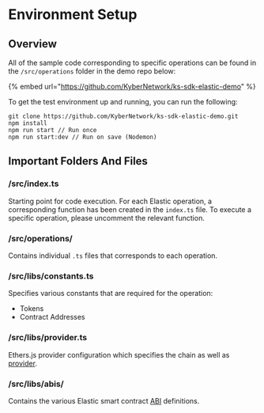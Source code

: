 # Environment Setup

## Overview

All of the sample code corresponding to specific operations can be found in the `/src/operations` folder in the demo repo below:

{% embed url="https://github.com/KyberNetwork/ks-sdk-elastic-demo" %}

To get the test environment up and running, you can run the following:

```
git clone https://github.com/KyberNetwork/ks-sdk-elastic-demo.git
npm install
npm run start // Run once
npm run start:dev // Run on save (Nodemon)
```

## Important Folders And Files

### /src/index.ts

Starting point for code execution. For each Elastic operation, a corresponding function has been created in the `index.ts` file.  To execute a specific operation, please uncomment the relevant function.&#x20;

### /src/operations/

Contains individual `.ts` files that corresponds to each operation.&#x20;

### /src/libs/constants.ts

Specifies various constants that are required for the operation:

* Tokens
* Contract Addresses

### /src/libs/provider.ts

Ethers.js provider configuration which specifies the chain as well as [provider](https://docs.ethers.org/v5/api/providers/).

### /src/libs/abis/

Contains the various Elastic smart contract [ABI](https://docs.soliditylang.org/en/latest/abi-spec.html) definitions.
